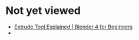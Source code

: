 # Not yet viewed
 - [Extrude Tool Explained | Blender 4 for Beginners](https://www.youtube.com/watch?v=BRCAR-c6DFU&t=195s
 )
 - 
